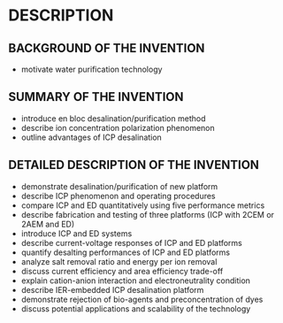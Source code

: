 # DESCRIPTION

## BACKGROUND OF THE INVENTION

- motivate water purification technology

## SUMMARY OF THE INVENTION

- introduce en bloc desalination/purification method
- describe ion concentration polarization phenomenon
- outline advantages of ICP desalination

## DETAILED DESCRIPTION OF THE INVENTION

- demonstrate desalination/purification of new platform
- describe ICP phenomenon and operating procedures
- compare ICP and ED quantitatively using five performance metrics
- describe fabrication and testing of three platforms (ICP with 2CEM or 2AEM and ED)
- introduce ICP and ED systems
- describe current-voltage responses of ICP and ED platforms
- quantify desalting performances of ICP and ED platforms
- analyze salt removal ratio and energy per ion removal
- discuss current efficiency and area efficiency trade-off
- explain cation-anion interaction and electroneutrality condition
- describe IER-embedded ICP desalination platform
- demonstrate rejection of bio-agents and preconcentration of dyes
- discuss potential applications and scalability of the technology


